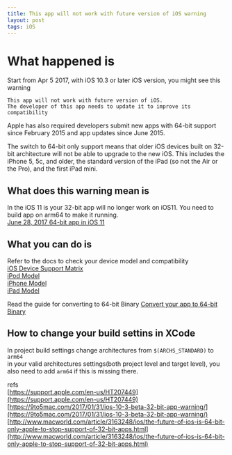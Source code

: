 ```yaml
---
title: This app will not work with future version of iOS warning
layout: post
tags: iOS
---
```



# What happened is  
Start from Apr 5 2017, with iOS 10.3 or later iOS version, you might see this warning  
```
This app will not work with future version of iOS. 
The developer of this app needs to update it to improve its compatibility
```

Apple has also required developers submit new apps with 64-bit support since February 2015 and app updates since June 2015.

The switch to 64-bit only support means that older iOS devices built on 32-bit architecture will not be able to upgrade to the new iOS. This includes the iPhone 5, 5c, and older, the standard version of the iPad (so not the Air or the Pro), and the first iPad mini.

## What does this warning mean is  
In the iOS 11 is your 32-bit app will no longer work on iOS11. You need to build app on arm64 to make it running.  
[June 28, 2017 64-bit app in iOS 11](https://developer.apple.com/news/?id=06282017b)  

## What you can do is  
Refer to the docs to check your device model and compatibility  
[iOS Device Support Matrix](https://static1.squarespace.com/static/51adfbd9e4b095d664d9b869/t/597ef5abd2b8570b18d77c52/1501492652294/Matrix_16by9-8k.pdf)  
[iPod Model](https://support.apple.com/en-us/HT204217)  
[iPhone Model](https://support.apple.com/en-ca/HT201296)  
[iPad Model](https://support.apple.com/en-us/HT201471)  

Read the guide for converting to 64-bit Binary
[Convert your app to 64-bit Binary](https://developer.apple.com/library/content/documentation/Cocoa/Conceptual/Cocoa64BitGuide/ConvertingExistingApp/ConvertingExistingApp.html)

## How to change your build settins in XCode     
In project build settings
change architectures from ```$(ARCHS_STANDARD)``` to ```arm64```  
in your valid architectures settings(both project level and target level), you also need to add ```arm64``` if this is missing there.  

refs  
[https://support.apple.com/en-us/HT207449](https://support.apple.com/en-us/HT207449)
[https://9to5mac.com/2017/01/31/ios-10-3-beta-32-bit-app-warning/](https://9to5mac.com/2017/01/31/ios-10-3-beta-32-bit-app-warning/)  
[http://www.macworld.com/article/3163248/ios/the-future-of-ios-is-64-bit-only-apple-to-stop-support-of-32-bit-apps.html](http://www.macworld.com/article/3163248/ios/the-future-of-ios-is-64-bit-only-apple-to-stop-support-of-32-bit-apps.html)  
